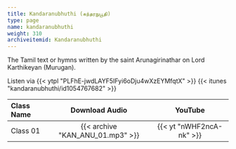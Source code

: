 ```yaml
---
title: Kandaranubhuthi (கந்தரநுபூதி)
type: page
name: kandaranubhuthi
weight: 310
archiveitemid: Kandaranubhuthi
---
```


The Tamil text or hymns written by the saint Arunagirinathar on Lord Karthikeyan (Murugan).

Listen via {{< ytpl "PLFhE-jwdLAYF5IFyi6oDju4wXzEYMfqtX" >}} {{< itunes "kandaranubhuthi/id1054767682" >}}

Class Name | Download Audio | YouTube
:---|:---:|:---:
Class 01 | {{< archive "KAN_ANU_01.mp3" >}} | {{< yt "nWHF2ncA-nk" >}}
